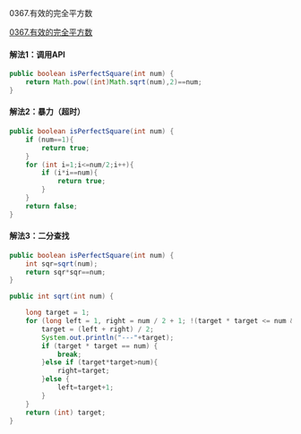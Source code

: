0367.有效的完全平方数

[0367.有效的完全平方数](https://leetcode-cn.com/problems/valid-perfect-square/)

#### 解法1：调用API



```java
public boolean isPerfectSquare(int num) {
    return Math.pow((int)Math.sqrt(num),2)==num;
}
```



#### 解法2：暴力（超时）

```java
public boolean isPerfectSquare(int num) {
    if (num==1){
        return true;
    }
    for (int i=1;i<=num/2;i++){
        if (i*i==num){
            return true;
        }
    }
    return false;
}
```



#### 解法3：二分查找



```java
public boolean isPerfectSquare(int num) {
    int sqr=sqrt(num);
    return sqr*sqr==num;
}

public int sqrt(int num) {

    long target = 1;
    for (long left = 1, right = num / 2 + 1; !(target * target <= num && (target + 1) * (target + 1) > num); ) {
        target = (left + right) / 2;
        System.out.println("---"+target);
        if (target * target == num) {
            break;
        }else if (target*target>num){
            right=target;
        }else {
            left=target+1;
        }
    }
    return (int) target;
}
```

